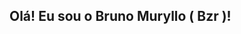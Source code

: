 ## Olá! Eu sou o Bruno Muryllo ( Bzr )!

<div>
  <a href="https://github-readme-stats.vercel.app/api?username=anuraghazra&show_icons=true&theme=dracula">
 </div>

